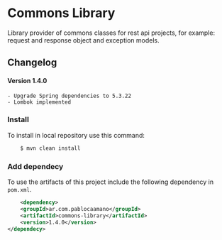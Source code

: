 # Commons Library

Library provider of commons classes for rest api projects, for example: request and response object and exception models.

## Changelog

#### Version 1.4.0
    - Upgrade Spring dependencies to 5.3.22
    - Lombok implemented



### Install

To install in local repository use this command:

```bash
    $ mvn clean install
```


### Add dependecy

To use the artifacts of this project include the following dependency in `pom.xml`.

```xml
    <dependency>
    <groupId>ar.com.pablocaamano</groupId>
    <artifactId>commons-library</artifactId>
    <version>1.4.0</version>
</dependecy>
```